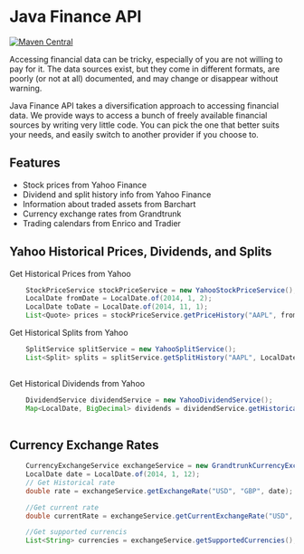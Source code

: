 # Java Finance API

[![Maven Central](https://img.shields.io/maven-central/v/com.tecacet/jfapi.svg)](http://search.maven.org/#search|ga|1|a%3Ajfapi)

Accessing financial data can be tricky, especially of you are not willing to pay for it. 
The data sources exist, but they come in different formats, are poorly (or not at all) documented, 
and may change or disappear without warning.

Java Finance API takes a diversification approach to accessing financial data. We provide ways to access 
a bunch of freely available financial sources by writing very little code. You can pick the one that better suits your needs, and easily switch to another provider if you choose to.

## Features

- Stock prices from Yahoo Finance
- Dividend and split history info from Yahoo Finance
- Information about traded assets from Barchart
- Currency exchange rates from Grandtrunk
- Trading calendars from Enrico and Tradier

## Yahoo Historical Prices, Dividends, and Splits

Get Historical Prices from Yahoo
```java
    StockPriceService stockPriceService = new YahooStockPriceService();
    LocalDate fromDate = LocalDate.of(2014, 1, 2);
    LocalDate toDate = LocalDate.of(2014, 11, 1);
    List<Quote> prices = stockPriceService.getPriceHistory("AAPL", fromDate, toDate, StandardPeriodType.DAY);
```
Get Historical Splits from Yahoo
```java
    SplitService splitService = new YahooSplitService();
    List<Split> splits = splitService.getSplitHistory("AAPL", LocalDate.of(2005, 1, 1), LocalDate.of(2015, 12, 31));
        
```
Get Historical Dividends from Yahoo
```java
    DividendService dividendService = new YahooDividendService();
    Map<LocalDate, BigDecimal> dividends = dividendService.getHistoricalDividends("AGG", LocalDate.of(2000, 1, 1), LocalDate.of(2016, 11, 9));
    
```

## Currency Exchange Rates

```java
    CurrencyExchangeService exchangeService = new GrandtrunkCurrencyExchangeService();
    LocalDate date = LocalDate.of(2014, 1, 12);
    // Get Historical rate
    double rate = exchangeService.getExchangeRate("USD", "GBP", date);

    //Get current rate
    double currentRate = exchangeService.getCurrentExchangeRate("USD", "GBP");

    //Get supported currencis
    List<String> currencies = exchangeService.getSupportedCurrencies();
```
